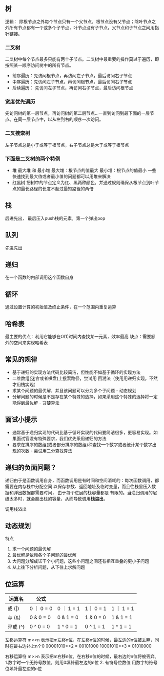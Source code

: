 ## 树
逻辑：
除根节点之外每个节点只有一个父节点，根节点没有父节点；除叶节点之外所有节点都有一个或多个子节点，叶节点没有子节点。父节点和子节点之间用指针链接。

### 二叉树
二叉树中每个节点最多只能有两个子节点。二叉树中最重要的操作莫过于遍历，即按照某一顺序访问树中的所有节点。

- 前序遍历：先访问根节点，再访问左子节点，最后访问右子节点
- 中序遍历：先访问左子节点，再访问根节点，最后访问右子节点
- 后续遍历： 先访问左子节点，再访问右子节点，最后访问根节点

### 宽度优先遍历
先访问树的第一层节点，再访问树的第二层节点...一直到访问到最下面的一层节点。在同一层节点中，以从左到右的顺序一次访问。

### 二叉搜索树
左子节点总是小于或等于根节点，右子节点总是大于或等于根节点

### 下面是二叉树的两个特例
- 堆
最大堆 和 最小堆
最大堆：根节点的值最大
最小堆：根节点的值最小
一些快速找到最大值或者最小值的问题都可以用堆来解决
- 红黑树
把树中的节点定义为红、黑两种颜色，并通过规则确保从根节点到叶节点的最长路径的长度不超过最短路径的两倍

## 栈
后进先出， 最后压入push栈的元素，第一个弹出pop
## 队列
先进先出

## 递归
在一个函数的内部调用这个函数自身

## 循环
通过设置计算的初始值及终止条件，在一个范围内重复运算

## 哈希表
最主要的优点：利用它能够在O(1)时间内查找某一元素，效率最高
缺点：需要额外的空间来实现哈希表


## 常见的规律
- 基于递归的实现方法代码比较简洁，但性能不如基于循环的实现方法
- 二维数组(迷宫或者棋盘)上搜索路径，尝试用 回溯法（使用用递归实现，不然才用栈实现）
- 求某个问题的最优解，并且该问题可以分为多个子问题 - 动态规划
- 分解问题的时候是不是存在某个特殊的选择，如果采用这个特殊的选择将一定能得到最优解 - 贪婪算法

## 面试小提示
- 通常基于递归实现的代码比基于循环实现的代码要简洁很多，更容易实现。如果面试官没有特殊要求，我们优先采用递归的方法
- 要求在排序的数组(或者部分排序的数组)种查找一个数字或者统计某个数字出现的次数 - 尝试用二分查找算法


## 递归的负面问题？
递归由于是函数调用自身，而函数调用是有时间和空间消耗的：每次函数调用，都需要在内存栈中分配空间
以保存参数、返回地址及临时变量，而且往栈里压入数据和弹出数据都需要时间， 由于每个进展的栈容量都是
有限的。当递归调用的层级太多时，就会超出栈的容量，从而导致调用**栈溢出**。

调用栈溢出

## 动态规划
特点
1. 求一个问题的最优解
2. 最优解是依赖各个子问题的最优解
3. 大问题分解成诺干个小问题，这些小问题之间还有相互重叠的更小子问题
4. 从上往下分析问题，从下往上求解问题

## 位运算

| 运算名   | 公式       |            |           |            |
| -------- | ---------- | ---------- | --------- | ---------- |
| 或 (\|)  | 0 ｜ 0 = 0 | 0 ｜ 1 = 1 | 1｜ 0 = 1 | 1 ｜ 1 = 1 |
| 与 (&)   | 0 & 0 = 0  | 0 & 1 = 0  | 1 & 0 = 0 | 1 & 1 = 1  |
| 异或 (^) | 0 ^ 0 = 0  | 1 ^ 0 = 1  | 0 ^ 1 = 1 | 1 ^ 1 = 1  |

左移运算符 m<<n 表示把m左移n位，在左移n位的时候，最左边的n位被丢弃，同时在最右边补上n个0
00001010<<2 = 00101000
10001010<<3 = 01010000

右移运算符 m>>n 表示把m右移n位，在右移n位的时候，最右边的n位将被丢弃。
1.数字时一个无符号数值，则用0填补最左边的n位
2. 有符号位数值 用数字的符号位填补最左边的n位

